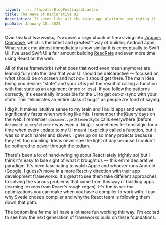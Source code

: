 ```yaml
---
layout: ../../layouts/BlogPostLayout.astro
title: The Wave of Declarative UI
description: It seems like all the major app platforms are riding it
pubDate: January 20, 2024
---
```


Over the last few weeks, I've spent a large chunk of time diving into [Jetpack Compose](https://developer.android.com/jetpack/compose), which is the latest and greatest™ way of building Android apps. What struck me almost immediately is how similar it is conceptually to Swift UI. I've used Swift UI a fair amount building [ReadRate](https://www.readrate.app) and even more time using React on the web.

All of these frameworks (what does that word even mean anymore) are leaning fully into the idea that your UI should be delcaractive — focused on _what_ should be on screen and not _how_ it should get there. The main idea being you declare "state" and your UI is just the result of calling a function with that state as an argument (more or less). If you follow the patterns correctly, it's essentially impossible for the UI to get out-of-sync with your state. This "eliminates an entire class of bugs" as people are fond of saying.

I dig it. It makes intuitive sense to my brain and I build apps and websites significantly faster when working like this. I remember the jQuery days on the web. I remember `document.getElementById` calls everywhere (before `document.querySelector` was even a thing). I sometimes feel nostalgic for a time when every update to my UI meant I explicitly called a function, but it was so much harder and slower. I gave up on so many projects because they felt too daunting. Ideas never saw the light of day because I couldn't be bothered to power through the tedium.

There's been a lot of hand-wringing about React lately (rightly so) but I think it's easy to lose sight of what it brought us — this entire declarative paradigm. It's been fascinating to watch Apple and whoever runs Android (Google, I guess?) move in a more React-y direction with their app development frameworks. It's great to see them take different approaches to solving the various problems that come from this way of building apps (learning lessons from React's rough edges). It's fun to see the optimizations you can make when you have a compiler to work with. I can why Svetle chose a compiler and why the React team is following them down that path.

The bottom line for me is I have a lot more fun working this way. I'm excited to see how the next generation of frameworks build on these foundations.
